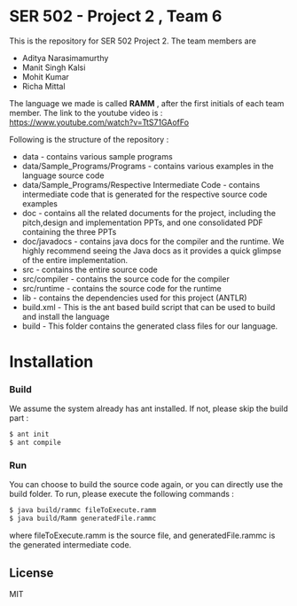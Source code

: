 # SER 502 - Project 2 , Team 6

This is the repository for SER 502 Project 2. The team members are

  - Aditya Narasimamurthy
  - Manit Singh Kalsi
  - Mohit Kumar
  - Richa Mittal

The language we made is called **RAMM** , after the first initials of each team member. The link to the youtube video is : https://www.youtube.com/watch?v=TtS71GAofFo

Following is the structure of the repository :

* data - contains various sample programs
* data/Sample_Programs/Programs - contains various examples in the language source code
* data/Sample_Programs/Respective Intermediate Code - contains intermediate code that is generated for the respective source code examples
* doc - contains all the related documents for the project, including the pitch,design and implementation PPTs, and one consolidated PDF containing the three PPTs
* doc/javadocs - contains java docs for the compiler and the runtime. We highly recommend seeing the Java docs as it provides a quick glimpse of the entire implementation.
* src - contains the entire source code
* src/compiler - contains the source code for the compiler
* src/runtime - contains the source code for the runtime
* lib - contains the dependencies used for this project (ANTLR)
* build.xml - This is the ant based build script that can be used to build and install the language
* build - This folder contains the generated class files for our language. 


# Installation

### Build
We assume the system already has ant installed. If not, please skip the build part :

```sh
$ ant init
$ ant compile
```

### Run
You can choose to build the source code again, or you can directly use the build folder. To run, please execute the following commands :

```sh
$ java build/rammc fileToExecute.ramm
$ java build/Ramm generatedFile.rammc
```
where fileToExecute.ramm is the source file, and generatedFile.rammc is the generated intermediate code.

License
----

MIT